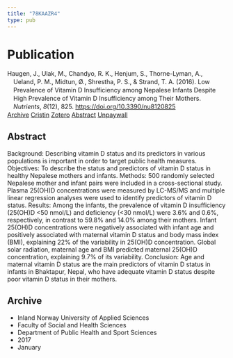 ```yaml
---
title: "78KAAZR4"
type: pub
---
```

<h1>Publication</h1>
<article id="csl-bib-container-78KAAZR4" class="csl-bib-container">
  <div class="csl-bib-body" style="line-height: 1.35; padding-left: 1em; text-indent:-1em;">
  <div class="csl-entry">Haugen, J., Ulak, M., Chandyo, R. K., Henjum, S., Thorne-Lyman, A., Ueland, P. M., Midtun, &#xD8;., Shrestha, P. S., &amp; Strand, T. A. (2016). Low Prevalence of Vitamin D Insufficiency among Nepalese Infants Despite High Prevalence of Vitamin D Insufficiency among Their Mothers. <i>Nutrients</i>, <i>8</i>(12), 825. <a href="https://doi.org/10.3390/nu8120825">https://doi.org/10.3390/nu8120825</a></div>
</div>
  <div class="csl-bib-buttons">
    <a href="#taxonomy-article-78KAAZR4" class="csl-bib-button">Archive</a>
    <a href="https://app.cristin.no/results/show.jsf?id=1430582" alt="Cristin URL" class="csl-bib-button">Cristin</a>
    <a href="http://zotero.org/groups/5402882/items/78KAAZR4" alt="Zotero URL" class="csl-bib-button">Zotero</a>
    <a href="#abstract-article-78KAAZR4" class="csl-bib-button">Abstract</a>
    <a href="https://www.mdpi.com/2072-6643/8/12/825/pdf?version=1482284975" class="csl-bib-button">Unpaywall</a>
  </div>
  <div id="csl-bib-meta-container-78KAAZR4"></div>
</article>
<div id="csl-bib-meta-78KAAZR4" class="csl-bib-meta">
  <article id="abstract-article-78KAAZR4" class="abstract-article">
    <h1>Abstract</h1>
    Background: Describing vitamin D status and its predictors in various populations is important in order to target public health measures. Objectives: To describe the status and predictors of vitamin D status in healthy Nepalese mothers and infants. Methods: 500 randomly selected Nepalese mother and infant pairs were included in a cross-sectional study. Plasma 25(OH)D concentrations were measured by LC-MS/MS and multiple linear regression analyses were used to identify predictors of vitamin D status. Results: Among the infants, the prevalence of vitamin D insufficiency (25(OH)D &lt;50 nmol/L) and deficiency (&lt;30 nmol/L) were 3.6% and 0.6%, respectively, in contrast to 59.8% and 14.0% among their mothers. Infant 25(OH)D concentrations were negatively associated with infant age and positively associated with maternal vitamin D status and body mass index (BMI), explaining 22% of the variability in 25(OH)D concentration. Global solar radiation, maternal age and BMI predicted maternal 25(OH)D concentration, explaining 9.7% of its variability. Conclusion: Age and maternal vitamin D status are the main predictors of vitamin D status in infants in Bhaktapur, Nepal, who have adequate vitamin D status despite poor vitamin D status in their mothers.
  </article>
  <article id="taxonomy-article-78KAAZR4" class="taxonomy-article">
    <h1>Archive</h1>
    <ul>
      <li>Inland Norway University of Applied Sciences</li>
      <li>Faculty of Social and Health Sciences</li>
      <li>Department of Public Health and Sport Sciences</li>
      <li>2017</li>
      <li>January</li>
    </ul>
  </article>
</div>
